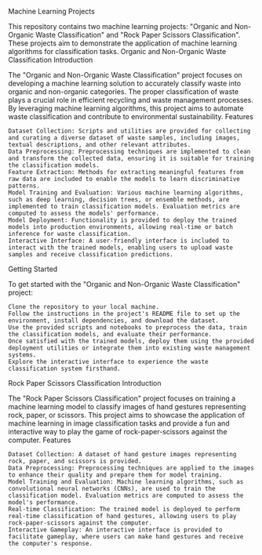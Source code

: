 Machine Learning Projects

This repository contains two machine learning projects: "Organic and Non-Organic Waste Classification" and "Rock Paper Scissors Classification". These projects aim to demonstrate the application of machine learning algorithms for classification tasks.
Organic and Non-Organic Waste Classification
Introduction

The "Organic and Non-Organic Waste Classification" project focuses on developing a machine learning solution to accurately classify waste into organic and non-organic categories. The proper classification of waste plays a crucial role in efficient recycling and waste management processes. By leveraging machine learning algorithms, this project aims to automate waste classification and contribute to environmental sustainability.
Features

    Dataset Collection: Scripts and utilities are provided for collecting and curating a diverse dataset of waste samples, including images, textual descriptions, and other relevant attributes.
    Data Preprocessing: Preprocessing techniques are implemented to clean and transform the collected data, ensuring it is suitable for training the classification models.
    Feature Extraction: Methods for extracting meaningful features from raw data are included to enable the models to learn discriminative patterns.
    Model Training and Evaluation: Various machine learning algorithms, such as deep learning, decision trees, or ensemble methods, are implemented to train classification models. Evaluation metrics are computed to assess the models' performance.
    Model Deployment: Functionality is provided to deploy the trained models into production environments, allowing real-time or batch inference for waste classification.
    Interactive Interface: A user-friendly interface is included to interact with the trained models, enabling users to upload waste samples and receive classification predictions.

Getting Started

To get started with the "Organic and Non-Organic Waste Classification" project:

    Clone the repository to your local machine.
    Follow the instructions in the project's README file to set up the environment, install dependencies, and download the dataset.
    Use the provided scripts and notebooks to preprocess the data, train the classification models, and evaluate their performance.
    Once satisfied with the trained models, deploy them using the provided deployment utilities or integrate them into existing waste management systems.
    Explore the interactive interface to experience the waste classification system firsthand.

Rock Paper Scissors Classification
Introduction

The "Rock Paper Scissors Classification" project focuses on training a machine learning model to classify images of hand gestures representing rock, paper, or scissors. This project aims to showcase the application of machine learning in image classification tasks and provide a fun and interactive way to play the game of rock-paper-scissors against the computer.
Features

    Dataset Collection: A dataset of hand gesture images representing rock, paper, and scissors is provided.
    Data Preprocessing: Preprocessing techniques are applied to the images to enhance their quality and prepare them for model training.
    Model Training and Evaluation: Machine learning algorithms, such as convolutional neural networks (CNNs), are used to train the classification model. Evaluation metrics are computed to assess the model's performance.
    Real-time Classification: The trained model is deployed to perform real-time classification of hand gestures, allowing users to play rock-paper-scissors against the computer.
    Interactive Gameplay: An interactive interface is provided to facilitate gameplay, where users can make hand gestures and receive the computer's response.

